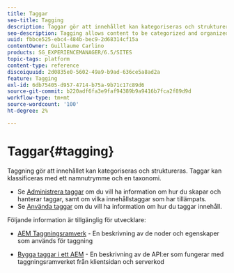 ```yaml
---
title: Taggar
seo-title: Tagging
description: Taggar gör att innehållet kan kategoriseras och struktureras
seo-description: Tagging allows content to be categorized and organized
uuid: fbbce525-ebc4-484b-bec9-2d68314cf15a
contentOwner: Guillaume Carlino
products: SG_EXPERIENCEMANAGER/6.5/SITES
topic-tags: platform
content-type: reference
discoiquuid: 2d0835e0-5602-49a9-b9ad-636ce5a8ad2a
feature: Tagging
exl-id: 6db75405-d957-4714-b75a-9b71c17c89d6
source-git-commit: b220adf6fa3e9faf94389b9a9416b7fca2f89d9d
workflow-type: tm+mt
source-wordcount: '100'
ht-degree: 2%

---
```


# Taggar{#tagging}

Taggning gör att innehållet kan kategoriseras och struktureras. Taggar kan klassificeras med ett namnutrymme och en taxonomi.

* Se [Administrera taggar](/help/sites-administering/tags.md) om du vill ha information om hur du skapar och hanterar taggar, samt om vilka innehållstaggar som har tillämpats.
* Se [Använda taggar](/help/sites-authoring/tags.md) om du vill ha information om hur du taggar innehåll.

Följande information är tillgänglig för utvecklare:

* [AEM Taggningsramverk](/help/sites-developing/framework.md) - En beskrivning av de noder och egenskaper som används för taggning

* [Bygga taggar i ett AEM](/help/sites-developing/building.md) - En beskrivning av de API:er som fungerar med taggningsramverket från klientsidan och serverkod

